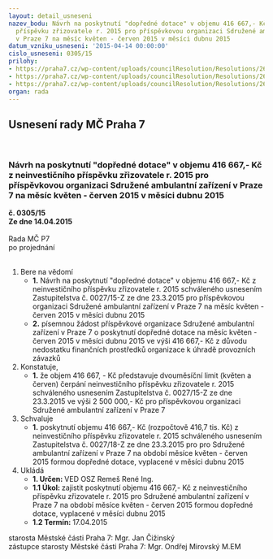 ```yaml
---
layout: detail_usneseni
nazev_bodu: Návrh na poskytnutí "dopředné dotace" v objemu 416 667,- Kč z neinvestičního
  příspěvku zřizovatele r. 2015 pro příspěvkovou organizaci Sdružené ambulantní zařízení
  v Praze 7 na měsíc květen - červen 2015 v měsíci dubnu 2015
datum_vzniku_usneseni: '2015-04-14 00:00:00'
cislo_usneseni: 0305/15
prilohy:
- https://praha7.cz/wp-content/uploads/councilResolution/Resolutions/26543/19-15-dz_dop%c5%99edn%c3%a1_dotace_ii.doc
- https://praha7.cz/wp-content/uploads/councilResolution/Resolutions/26543/19-15-%c5%be%c3%a1dost_o_dotaci_ii.pdf
- https://praha7.cz/wp-content/uploads/councilResolution/Resolutions/26543/19-15-p%c5%99%c3%adloha3330001.pdf
organ: rada
---
```

<div id="ucUsn_pList" class="usn">
	<span><h2>Usnesení rady MČ Praha 7 </h2>
<br></span><div class="standBody">
<span><h3>Návrh na poskytnutí "dopředné dotace" v objemu 416 667,- Kč z neinvestičního příspěvku zřizovatele r. 2015 pro příspěvkovou organizaci Sdružené ambulantní zařízení v Praze 7 na měsíc květen - červen 2015 v měsíci dubnu 2015</h3></span><div class="center">
		<strong>č. 0305/15</strong><br>
	</div>
<div class="center">
		<strong>Ze dne 14.04.2015</strong><br><br>
	</div>Rada MČ P7<br> po projednání<br><br><ol>
<li>Bere na vědomí<ul>
<li>
<strong>1.</strong> Návrh na poskytnutí "dopředné dotace" v objemu 416 667,- Kč z neinvestičního příspěvku zřizovatele r. 2015 schváleného usnesením Zastupitelstva č. 0027/15-Z ze dne 23.3.2015 pro příspěvkovou organizaci Sdružené ambulantní zařízení v Praze 7 na měsíc květen - červen 2015 v měsíci dubnu 2015</li>
<li>
<strong>2.</strong> písemnou žádost příspěvkové organizace Sdružené ambulantní zařízení v Praze 7 o poskytnutí dopředné dotace na měsíc květen - červen 2015 v měsíci dubnu 2015 ve výši 416 667,- Kč z důvodu nedostatku finančních prostředků organizace k úhradě provozních závazků  </li>
</ul>
</li>
<li>Konstatuje,<ul><li>
<strong>1.</strong> že objem 416 667, - Kč představuje dvouměsíční limit (květen a červen) čerpání neinvestičního příspěvku zřizovatele r. 2015 schváleného usnesením Zastupitelstva č. 0027/15-Z ze dne 23.3.2015 ve výši 2 500 000,- Kč pro příspěvkovou organizaci Sdružené ambulantní zařízení v Praze 7 </li></ul>
</li>
<li>Schvaluje<ul><li>
<strong>1.</strong> poskytnutí objemu 416 667,- Kč (rozpočtově 416,7 tis. Kč) z neinvestičního příspěvku zřizovatele r. 2015 schváleného usnesením Zastupitelstva č. 0027/18-Z ze dne 23.3.2015 pro pro Sdružené ambulantní zařízení v Praze 7 na období měsíce květen - červen 2015 formou dopředné dotace, vyplacené v měsíci dubnu 2015  </li></ul>
</li>
<li>Ukládá<ul>
<li>
<strong>1. Určen: </strong>VED OSZ Remeš René Ing.</li>
<li>
<strong>1.1 Úkol: </strong>zajistit poskytnutí objemu 416 667,- Kč z neinvestičního příspěvku zřizovatele r. 2015 pro Sdružené ambulantní zařízení v Praze 7 na období měsíce květen - červen 2015 formou dopředné dotace, vyplacené v měsíci dubnu 2015</li>
<li>
<strong>1.2 Termín: </strong>17.04.2015</li>
</ul>
</li>
</ol>starosta Městské části Praha 7: Mgr. Jan Čižinský<br>zástupce starosty Městské části Praha 7: Mgr. Ondřej Mirovský M.EM 
</div>
</div>